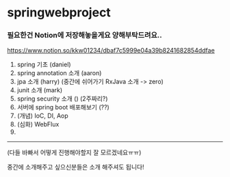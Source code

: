 # springwebproject

### 필요한건 Notion에 저장해놓을게요 양해부탁드려요..
https://www.notion.so/kkw01234/dbaf7c5999e04a39b8241682854ddfae

1. spring 기초 (daniel)
2. spring annotation 소개 (aaron)
3. jpa 소개 (harry)
(중간에 쉬어가기 RxJava 소개 -> zero)
4. junit 소개 (mark)
5. spring security 소개 () (2주짜리?)
6. 서버에 spring boot 배포해보기 (??) 
7. (개념) IoC, DI, Aop
8. (심화) WebFlux
9. 

----
(다들 바빠서 어떻게 진행해야할지 잘 모르겠네요ㅠㅠ)

중간에 소개해주고 싶으신분들은 소개 해주셔도 됩니다!
